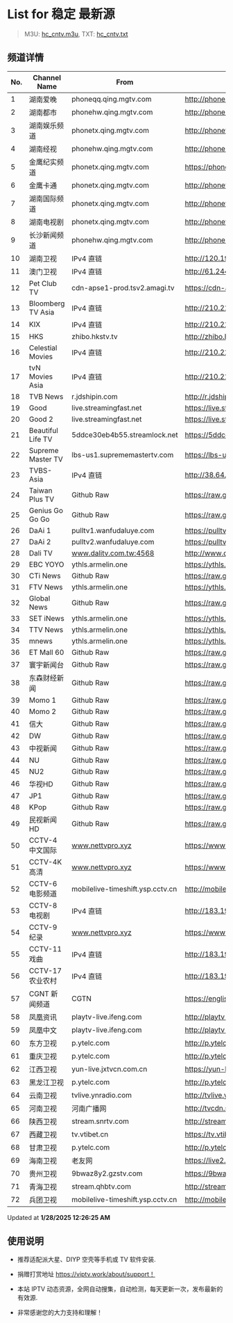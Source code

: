 # List for **稳定 最新源**

> M3U: [hc_cntv.m3u](./hc_cntv.m3u ), TXT: [hc_cntv.txt](./txt/hc_cntv.txt )

## 频道详情

| No. | Channel Name | From | Source |
| --- | ------------ | ---- | ------ |
| 1 | 湖南爱晚 | phoneqq.qing.mgtv.com | <http://phoneqq.qing.mgtv.com/nn_live/nn_x64/dWlwPTEwMy4zOS4yMjYuMTAwJnFpZD0mY2RuZXhfaWQ9cXFfcGhvbmVfbGl2ZSZzPTI3NGY1NDQ2YWM5YThlNTU0MDQyY2MwNjU4MzdiNWI2JnVpZD0mdXVpZD03NWI3MGE0YTY4OTA0OGI0MmZkOWNkMjIwMTBkODljYi02NzI3ZTI2NCZ2PTImYXM9MCZlcz0xNzM4MDE4NTA2/HNGGMPP360.m3u8> |
| 2 | 湖南都市 | phonehw.qing.mgtv.com | <http://phonehw.qing.mgtv.com/nn_live/nn_x64/dWlwPTEwMy4zOS4yMjYuMTAwJnFpZD0mY2RuZXhfaWQ9aHdfcGhvbmUmcz02MzJlODgzYjBkOTlkOTIyZGI2ZmJhMjg5NWI1NTEwMiZ1aWQ9JnV1aWQ9MjNkYzE0ZGQyZDA1YThmNTYyZWI3OTMzMmNjMjVkODMtNjcyN2UyNjQmdj0yJmFzPTAmZXM9MTczODAwMDgzNQ,,/HNDSMPP360.m3u8> |
| 3 | 湖南娱乐频道 | phonetx.qing.mgtv.com | <http://phonetx.qing.mgtv.com/nn_live/nn_x64/dWlwPTEwMy4zOS4yMjYuMTAwJnFpZD0mY2RuZXhfaWQ9dHhfcGhvbmVfbGl2ZSZzPTRlN2Y5M2MyMWM0YjAyZTI0YmM3ZWNkNmJhZjc5ZmU0JnVpZD0mdXVpZD01ZmEzZDZlNWI1NDhiMTA5MDc1NmQwOTBhOTE3MDgyMi02NzI3ZTI2NCZ2PTImYXM9MCZlcz0xNzM4MDE1MDkx/HNYLMPP360.m3u8> |
| 4 | 湖南经视 | phonehw.qing.mgtv.com | <http://phonehw.qing.mgtv.com/nn_live/nn_x64/dWlwPTEwMy4zOS4yMjYuMTAwJnFpZD0mY2RuZXhfaWQ9aHdfcGhvbmUmcz00YWE4NDE1ZThhNTBhZTczMDY3YTM5Mzg1ZGZmYjUwOSZ1aWQ9JnV1aWQ9OGIwNmNjNTc5Nzk2ZTNjYWMwZDg5OGE0MzA2MDUwZjMtNjcyN2UyNjQmdj0yJmFzPTAmZXM9MTczODAxNTM3Mg,,/HNJSMPP360.m3u8> |
| 5 | 金鹰纪实频道 | phonetx.qing.mgtv.com | <https://phonetx.qing.mgtv.com/nn_live/nn_x64/dWlwPTEwMy4zOS4yMjYuMTAwJnFpZD0mY2RuZXhfaWQ9dHhfcGhvbmVfbGl2ZSZzPWRiMDU4NGE2N2ZjZTQ1MTY3YzA0MmY2NjcyNTc5M2FhJnVpZD0mdXVpZD0zMjNkMDZhNDcyZjA2ODQxYmU4MGQyNWE2ODllMGM3NS02NzI3ZTI2NCZ2PTImYXM9MCZlcz0xNzM4MDEzMDI4/JYJSMPP360.m3u8> |
| 6 | 金鹰卡通 | phonetx.qing.mgtv.com | <http://phonetx.qing.mgtv.com/nn_live/nn_x64/dWlwPTEwMy4zOS4yMjYuMTAwJnFpZD0mY2RuZXhfaWQ9dHhfcGhvbmVfbGl2ZSZzPWI3OGI5ZjlhMzNkYjllZDc3Y2I2ZDA5NmNmNDQzYzQ3JnVpZD0mdXVpZD01MjJmZDdmNTU1ZGViODAxM2M3Y2I3Njk0ZGZiNTA5Mi02NzI3ZTI2NCZ2PTImYXM9MCZlcz0xNzM4MDIyMTQ2/JYKTMPP360.m3u8> |
| 7 | 湖南国际频道 | phonetx.qing.mgtv.com | <http://phonetx.qing.mgtv.com/nn_live/nn_x64/dWlwPTEwMy4zOS4yMjYuMTAwJnFpZD0mY2RuZXhfaWQ9dHhfcGhvbmVfbGl2ZSZzPTZiN2MwYjBmZGU2YmVkZjdlZDY3OGYwNWU4OGU5ZGQyJnVpZD0mdXVpZD02Yjg3YmRjZTQ4YzEyMDZmZmQwNmFhYmYyYzM0ODYwYi02NzI3ZTI2NCZ2PTImYXM9MCZlcz0xNzM4MDA4MDM1/HNGJMPP360.m3u8> |
| 8 | 湖南电视剧 | phonetx.qing.mgtv.com | <http://phonetx.qing.mgtv.com/nn_live/nn_x64/dWlwPTEwMy4zOS4yMjYuMTAwJnFpZD0mY2RuZXhfaWQ9dHhfcGhvbmVfbGl2ZSZzPTBhYWFhOWJkMGJlOTZlNjZmNWZkYTBkMTM3MjRjMDk2JnVpZD0mdXVpZD00NzVlN2M0NGE5YWYzZjhmOWExMTczNTRhMzJmYmY3NS02NzI3ZTI2NCZ2PTImYXM9MCZlcz0xNzM3OTk1NzA2/HNDSJMPP360.m3u8> |
| 9 | 长沙新闻频道 | phonehw.qing.mgtv.com | <http://phonehw.qing.mgtv.com/nn_live/nn_x64/dWlwPTEwMy4zOS4yMjYuMTAwJnFpZD0mY2RuZXhfaWQ9aHdfcGhvbmUmcz1kMGQ4MmEyNzcwNzY2YzJmMGJkNTM1MzM2Y2E3ZjRmYSZ1aWQ9JnV1aWQ9OWRmOTBjNWY3ZDYyNWM0OGRmY2Y0ODdiN2EwMzA5NGEtNjcyN2UyNjQmdj0yJmFzPTAmZXM9MTczODAxNTY3Ng,,/CSXWMPP360.m3u8> |
| 10 | 湖南卫视 | IPv4 直链 | <http://120.196.232.43:8088/rrs03.hw.gmcc.net/PLTV/651/224/3221226698/1.m3u8> |
| 11 | 澳门卫视 | IPv4 直链 | <http://61.244.22.4/ch1/ch1.live/playlist.m3u8> |
| 12 | Pet Club TV | cdn-apse1-prod.tsv2.amagi.tv | <https://cdn-apse1-prod.tsv2.amagi.tv/linear/amg01076-lightningintern-petclub-samsungnz/playlist.m3u8> |
| 13 | Bloomberg TV Asia | IPv4 直链 | <http://210.210.155.37/dr9445/h/h03/index.m3u8> |
| 14 | KIX | IPv4 直链 | <http://210.210.155.37/dr9445/h/h07/index.m3u8> |
| 15 | HKS | zhibo.hkstv.tv | <http://zhibo.hkstv.tv/livestream/mutfysrq/playlist.m3u8> |
| 16 | Celestial Movies | IPv4 直链 | <http://210.210.155.37/dr9445/h/h14/index.m3u8> |
| 17 | tvN Movies Asia | IPv4 直链 | <http://210.210.155.37/dr9445/h/h21/index.m3u8> |
| 18 | TVB News | r.jdshipin.com | <http://r.jdshipin.com/CkuBd> |
| 19 | Good | live.streamingfast.net | <https://live.streamingfast.net/osmflivech1.m3u8> |
| 20 | Good 2 | live.streamingfast.net | <https://live.streamingfast.net/osmflivech2.m3u8> |
| 21 | Beautiful Life TV | 5ddce30eb4b55.streamlock.net | <https://5ddce30eb4b55.streamlock.net/bltvhd/bltv1/playlist.m3u8> |
| 22 | Supreme Master TV | lbs-us1.suprememastertv.com | <https://lbs-us1.suprememastertv.com/720p.m3u8> |
| 23 | TVBS-Asia | IPv4 直链 | <http://38.64.72.148/hls/modn/list/4005/playlist.m3u8> |
| 24 | Taiwan Plus TV | Github Raw | <https://raw.githubusercontent.com/ChiSheng9/iptv/master/TV78.m3u8> |
| 25 | Genius Go Go Go | Github Raw | <https://raw.githubusercontent.com/ChiSheng9/iptv/master/TV26.m3u8> |
| 26 | DaAi 1 | pulltv1.wanfudaluye.com | <https://pulltv1.wanfudaluye.com/live/tv1.m3u8> |
| 27 | DaAi 2 | pulltv2.wanfudaluye.com | <https://pulltv2.wanfudaluye.com/live/tv2.m3u8> |
| 28 | Dali TV | www.dalitv.com.tw:4568 | <http://www.dalitv.com.tw:4568/live/dali/index.m3u8> |
| 29 | EBC YOYO | ythls.armelin.one | <https://ythls.armelin.one/channel/UCiWRSesvSYmY7YOyz0tv_zQ.m3u8> |
| 30 | CTi News | Github Raw | <https://raw.githubusercontent.com/ChiSheng9/iptv/master/TV28.m3u8> |
| 31 | FTV News | ythls.armelin.one | <https://ythls.armelin.one/channel/UC2VmWn8dAqkzlQqvy02E1PA.m3u8> |
| 32 | Global News | Github Raw | <https://raw.githubusercontent.com/ChiSheng9/iptv/master/TV02.m3u8> |
| 33 | SET iNews | ythls.armelin.one | <https://ythls.armelin.one/channel/UCoNYj9OFHZn3ACmmeRCPwbA.m3u8> |
| 34 | TTV News | ythls.armelin.one | <https://ythls.armelin.one/channel/UC8ROUUjHzEQm-ndb69CX8Ww.m3u8> |
| 35 | mnews | ythls.armelin.one | <https://ythls.armelin.one/channel/UC4LjkybVKXCDlneVXlKAbmw.m3u8> |
| 36 | ET Mall 60 | Github Raw | <https://raw.githubusercontent.com/ChiSheng9/iptv/master/TV18.m3u8> |
| 37 | 寰宇新闻台 | Github Raw | <https://raw.githubusercontent.com/ChiSheng9/iptv/master/TV02.m3u8> |
| 38 | 东森财经新闻 | Github Raw | <https://raw.githubusercontent.com/ChiSheng9/iptv/master/TV03.m3u8> |
| 39 | Momo 1 | Github Raw | <https://raw.githubusercontent.com/ChiSheng9/iptv/master/TV04.m3u8> |
| 40 | Momo 2 | Github Raw | <https://raw.githubusercontent.com/ChiSheng9/iptv/master/TV05.m3u8> |
| 41 | 信大 | Github Raw | <https://raw.githubusercontent.com/ChiSheng9/iptv/master/TV07.m3u8> |
| 42 | DW | Github Raw | <https://raw.githubusercontent.com/ChiSheng9/iptv/master/TV08.m3u8> |
| 43 | 中视新闻 | Github Raw | <https://raw.githubusercontent.com/ChiSheng9/iptv/master/TV09.m3u8> |
| 44 | NU | Github Raw | <https://raw.githubusercontent.com/ChiSheng9/iptv/master/TV10.m3u8> |
| 45 | NU2 | Github Raw | <https://raw.githubusercontent.com/ChiSheng9/iptv/master/TV14.m3u8> |
| 46 | 华视HD | Github Raw | <https://raw.githubusercontent.com/ChiSheng9/iptv/master/TV12.m3u8> |
| 47 | JP1 | Github Raw | <https://raw.githubusercontent.com/ChiSheng9/iptv/master/TV15.m3u8> |
| 48 | KPop | Github Raw | <https://raw.githubusercontent.com/ChiSheng9/iptv/master/TV16.m3u8> |
| 49 | 民视新闻HD | Github Raw | <https://raw.githubusercontent.com/ChiSheng9/iptv/master/TV17.m3u8> |
| 50 | CCTV-4 中文国际 | www.nettvpro.xyz | <https://www.nettvpro.xyz/player/videojs.php?url=http://117.161.12.116/live/program/live/cctv4hd8m/8000000/mnf.m3u8> |
| 51 | CCTV-4K 高清 | www.nettvpro.xyz | <https://www.nettvpro.xyz/player/videojs.php?url=https://liveop.cctv.cn/hls/4KHD/playlist.m3u8> |
| 52 | CCTV-6 电影频道 | mobilelive-timeshift.ysp.cctv.cn | <http://mobilelive-timeshift.ysp.cctv.cn/timeshift/ysp/2013693901/timeshift.m3u8?delay=0> |
| 53 | CCTV-8 电视剧 | IPv4 直链 | <http://183.196.25.171:808/hls/77/index.m3u8> |
| 54 | CCTV-9 纪录 | www.nettvpro.xyz | <https://www.nettvpro.xyz/player/videojs.php?url=http://117.161.12.116/live/program/live/cctv9hd8m/8000000/mnf.m3u8> |
| 55 | CCTV-11 戏曲 | IPv4 直链 | <http://183.196.25.171:808/hls/11/index.m3u8> |
| 56 | CCTV-17 农业农村 | IPv4 直链 | <http://183.196.25.171:808/hls/93/index.m3u8> |
| 57 | CGNT 新闻频道 | CGTN | <https://english-livebkali.cgtn.com/live/encgtn_0.m3u8> |
| 58 | 凤凰资讯 | playtv-live.ifeng.com | <http://playtv-live.ifeng.com/live/06OLEEWQKN4_audio.m3u8> |
| 59 | 凤凰中文 | playtv-live.ifeng.com | <http://playtv-live.ifeng.com/live/06OLEGEGM4G_audio.m3u8> |
| 60 | 东方卫视 | p.ytelc.com | <http://p.ytelc.com/m3u8.html?id=http://cc-ynbit-wszhibo.ifengli.com:2000/live/shdfws-hd/2500.m3u8?innersid=6998114529464369318> |
| 61 | 重庆卫视 | p.ytelc.com | <http://p.ytelc.com/videojs.php?id=https://sjlivecdn9.cbg.cn/202501272226/app_2/_definst_/ls_2.stream/chunklist.m3u8> |
| 62 | 江西卫视 | yun-live.jxtvcn.com.cn | <https://yun-live.jxtvcn.com.cn/live-jxtv/tv_jxtv1.m3u8?source=pc&t=&token=> |
| 63 | 黑龙江卫视 | p.ytelc.com | <http://p.ytelc.com/videojs.php?id=https://idclive.hljtv.com:4430/live/hljws_own.m3u8> |
| 64 | 云南卫视 | tvlive.ynradio.com | <http://tvlive.ynradio.com/live/yunnanweishi/chunks.m3u8> |
| 65 | 河南卫视 | 河南广播网 | <http://tvcdn.stream3.hndt.com/tv/65c4a6d5017e1000b2b6ea2500000000_transios/playlist.m3u8?wsSecret=c260fcc542ac42385a38a1eb81a51dc6&wsTime=1738001397> |
| 66 | 陕西卫视 | stream.snrtv.com | <http://stream.snrtv.com/sxbc-star-cmuz05.m3u8> |
| 67 | 西藏卫视 | tv.vtibet.cn | <https://tv.vtibet.cn/live/h701F9MpxzPDyE.m3u8?secret=843e592881974d438ee75e7f9fe9cd91&time=6797af10> |
| 68 | 甘肃卫视 | p.ytelc.com | <http://p.ytelc.com/videojs.php?id=https://hls.gstv.com.cn/49048r/6e1sy2.m3u8> |
| 69 | 海南卫视 | 老友网 | <https://live2.hnntv.cn/srs/tv/lywsgq.m3u8?_upt=4aa5bcae1738000175> |
| 70 | 贵州卫视 | 9bwaz8y2.gzstv.com | <https://9bwaz8y2.gzstv.com/live/CH01_lo.m3u8?txSecret=097efbb6cbf964623a92a6ea4a48d419&txTime=6797AAE9> |
| 71 | 青海卫视 | stream.qhbtv.com | <http://stream.qhbtv.com/qhws/sd/live.m3u8?_upt=b63fa1891737989001> |
| 72 | 兵团卫视 | mobilelive-timeshift.ysp.cctv.cn | <http://mobilelive-timeshift.ysp.cctv.cn/timeshift/ysp/2022606701/timeshift.m3u8?delay=0> |

Updated at **1/28/2025 12:26:25 AM**

## 使用说明

- 推荐适配派大星、DIYP 空壳等手机或 TV 软件安装.

- 捐赠打赏地址 <https://viptv.work/about/support！>

- 本站 IPTV 动态资源，全网自动搜集，自动检测，每天更新一次，发布最新的有效源.

- 非常感谢您的大力支持和理解！
